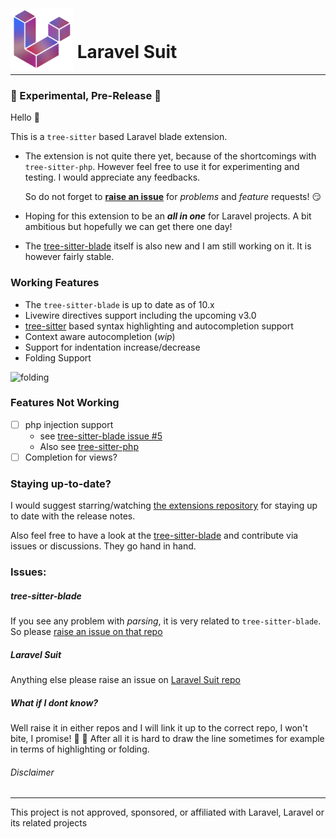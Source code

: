 # <img src="https://github.com/EmranMR/Laravel-Nova-Extension/blob/main/Laravel.novaextension/extension.png?raw=true" width="100px" style="position: relative; top: 20px" alt="alt text" title="image Title" /> Laravel Suit
----
### 🚧 Experimental, Pre-Release 🚧
Hello 👋

This is a `tree-sitter` based Laravel blade extension.
-   The extension is not quite there yet, because of the shortcomings
    with `tree-sitter-php`. However feel free to use it for
    experimenting and testing. I would appreciate any feedbacks.

    So do not forget to [**raise an issue**](https://github.com/EmranMR/Laravel-Nova-Extension/issues) for *problems* and *feature* requests! 😏
-   Hoping for this extension to be an **_all in one_** for Laravel
    projects. A bit ambitious but hopefully we can get there one day!
-   The
    [tree-sitter-blade](https://github.com/EmranMR/tree-sitter-blade)
    itself is also new and I am still working on it. It is
    however fairly stable.

### Working Features

-   The `tree-sitter-blade` is up to date as of 10.x
-   Livewire directives support including the upcoming v3.0
-   [tree-sitter](https://github.com/EmranMR/tree-sitter-blade) based
    syntax highlighting and autocompletion support
-   Context aware autocompletion (*wip*)
-   Support for indentation increase/decrease
-   Folding Support

![folding](https://github-production-user-asset-6210df.s3.amazonaws.com/11975985/254418729-ba36eb66-fee4-4898-b94c-8f503a012122.gif "folding")
### Features Not Working

-   [ ] php injection support
    -   see
        [tree-sitter-blade issue #5](https://github.com/EmranMR/tree-sitter-blade/issues/5)
    -   Also see
        [tree-sitter-php](https://github.com/tree-sitter/tree-sitter-php/pull/180)
-   [ ] Completion for views?

### Staying up-to-date?

I would suggest starring/watching
[the extensions repository](https://github.com/EmranMR/Laravel-Nova-Extension)
for staying up to date with the release notes.

Also feel free to have a look at the
[tree-sitter-blade](https://github.com/EmranMR/tree-sitter-blade) and
contribute via issues or discussions. They go hand in hand.

### Issues:
##### tree-sitter-blade
If you see any problem with *parsing*, it is very related to `tree-sitter-blade`. So please [raise an issue on that repo](https://github.com/EmranMR/tree-sitter-blade/issues)
##### Laravel Suit
Anything else please raise an issue on [Laravel Suit repo](https://github.com/EmranMR/Laravel-Nova-Extension/issues)
##### What if I dont know?
Well raise it in either repos and I will link it up to the correct repo, I won't bite, I promise! 🔪 👀 After all it is hard to draw the line sometimes for example in terms of highlighting or folding.

###### Disclaimer

---

This project is not approved, sponsored, or affiliated with Laravel,
Laravel or its related projects
